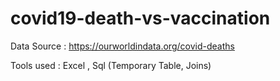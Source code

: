 # covid19-death-vs-vaccination
Data Source : https://ourworldindata.org/covid-deaths

Tools used : Excel , Sql (Temporary Table, Joins)
